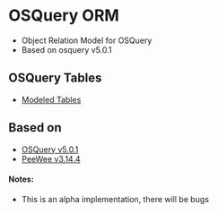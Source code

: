# OSQuery ORM
- Object Relation Model for OSQuery
- Based on osquery v5.0.1

## OSQuery Tables
- [Modeled Tables](https://osquery.io/schema/5.0.1)

## Based on
- [OSQuery v5.0.1](https://github.com/osquery/osquery/tree/5.0.1)
- [PeeWee v3.14.4](https://github.com/coleifer/peewee/tree/3.14.4)


#### Notes:
- This is an alpha implementation, there will be bugs
